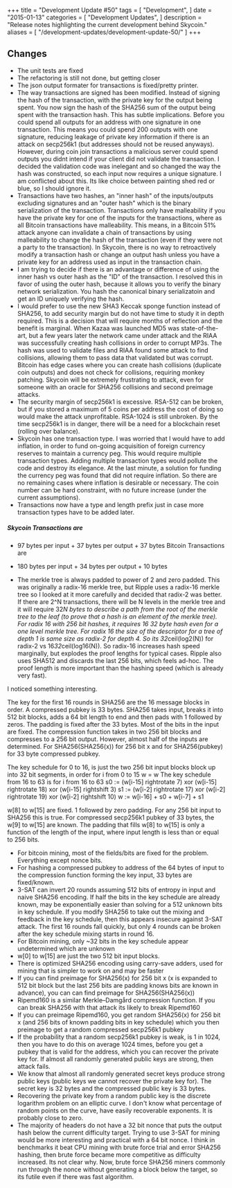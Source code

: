 +++
title = "Development Update #50"
tags = [
    "Development",
]
date = "2015-01-13"
categories = [
    "Development Updates",
]
description = "Release notes highlighting the current development behind Skycoin."
aliases = [
	"/development-updates/development-update-50/"
]
+++

## Changes
- The unit tests are fixed
- The refactoring is still not done, but getting closer
- The json output formater for transactions is fixed/pretty printer.
- The way transactions are signed has been modified. Instead of signing the hash of the transaction, with the private key for the output being spent. You now sign the hash of the SHA256 sum of the output being spent with the transaction hash. This has subtle implications. Before you could spend all outputs for an address with one signature in one transaction. This means you could spend 200 outputs with one signature, reducing leakage of private key information if there is an attack on secp256k1 (but addresses should not be reused anyways). However, during coin join transactions a malicious server could spend outputs you didnt intend if your client did not validate the transaction. I decided the validation code was inelegant and so changed the way the hash was constructed, so each input now requires a unique signature. I am conflicted about this. Its like choice between painting shed red or blue, so I should ignore it.
- Transactions have two hashes, an "inner hash" of the inputs/outputs excluding signatures and an "outer hash" which is the binary serialization of the transaction. Transactions only have malleability if you have the private key for one of the inputs for the transactions, where as all Bitcoin transactions have malleability. This means, in a Bitcoin 51% attack anyone can invalidate a chain of transactions by using malleability to change the hash of the transaction (even if they were not a party to the transaction). In Skycoin, there is no way to retroactively modify a transaction hash or change an output hash unless you have a private key for an address used as input in the transaction chain.
- I am trying to decide if there is an advantage or difference of using the inner hash vs outer hash as the "ID" of the transaction. I resolved this in favor of using the outer hash, because it allows you to verify the binary network serialization. You hash the canonical binary serializatoin and get an ID uniquely verifying the hash.
- I would prefer to use the new SHA3 Keccak sponge function instead of SHA256, to add security margin but do not have time to study it in depth required. This is a decision that will require months of reflection and the benefit is marginal. When Kazaa was launched MD5 was state-of-the-art, but a few years later the network came under attack and the RIAA was successfully creating hash collisions in order to corrupt MP3s. The hash was used to validate files and RIAA found some attack to find collisions, allowing them to pass data that validated but was corrupt. Bitcoin has edge cases where you can create hash collisions (duplicate coin outputs) and does not check for collisions, requiring monkey patching. Skycoin will be extremely frustrating to attack, even for someone with an oracle for SHA256 collisions and second preimage attacks.
- The security margin of secp256k1 is excessive. RSA-512 can be broken, but if you stored a maximum of 5 coins per address the cost of doing so would make the attack unprofitable. RSA-1024 is still unbroken. By the time secp256k1 is in danger, there will be a need for a blockchain reset (rolling over balance).
- Skycoin has one transaction type. I was worried that I would have to add inflation, in order to fund on-going acquisition of foreign currency reserves to maintain a currency peg. This would require multiple transaction types. Adding multiple transaction types would pollute the code and destroy its elegance. At the last minute, a solution for funding the currency peg was found that did not require inflation. So there are no remaining cases where inflation is desirable or necessary. The coin number can be hard constraint, with no future increase (under the current assumptions).
- Transactions now have a type and length prefix just in case more transaction types have to be added later.

##### Skycoin Transactions are
- 97 bytes per input +  37 bytes per output + 37 bytes
Bitcoin Transactions are
- 180 bytes per input + 34 bytes per output + 10 bytes

- The merkle tree is always padded to power of 2 and zero padded.  This was originally a radix-16 merkle tree, but Ripple uses a radix-16 merkle tree so I looked at it more carefully and decided that radix-2 was better. If there are 2^N transactions, there will be N levels in the merkle tree and it will require 32*N bytes to describe a path from the root of the merkle tree to the leaf (to prove that a hash is an element of the merkle tree). For radix 16 with 256 bit hashes, it requires 16 32 byte hash even for a one level merkle tree. For radix 16 the size of the descriptor for a tree of depth 1 is same size as radix-2 for depth 4.  So its 32*ceil(log2(N)) for radix-2 vs 16*32*ceil(log16(N)). So radix-16 increases hash speed marginally, but explodes the proof lengths for typical cases. Ripple also uses SHA512 and discards the last 256 bits, which feels ad-hoc. The proof length is more important than the hashing speed (which is already very fast).

I noticed something interesting.

The key for the first 16 rounds in SHA256 are the 16 message blocks in order. A compressed pubkey is 33 bytes. SHA256 takes input, breaks it into 512 bit blocks, adds a 64 bit length to end and then pads with 1 followed by zeros. The padding is fixed after the 33 bytes. Most of the bits in the input are fixed. The compression function takes in two 256 bit blocks and compresses to a 256 bit output. However, almost half of the inputs are determined. For SHA256(SHA256(x)) for 256 bit x and for SHA256(pubkey) for 33 byte compressed pubkey.

The key schedule for 0 to 16, is just the two 256 bit input blocks block up into 32 bit segments, in order
    for i from 0 to 15
        w = w
The key schedule from 16 to 63 is
    for i from 16 to 63
        s0 := (w[i-15] rightrotate 7) xor (w[i-15] rightrotate 18) xor (w[i-15] rightshift 3)
        s1 := (w[i-2] rightrotate 17) xor (w[i-2] rightrotate 19) xor (w[i-2] rightshift 10)
        w := w[i-16] + s0 + w[i-7] + s1

w[8] to w[15] are fixed. 1 followed by zero padding.  For any 256 bit input to SHA256 this is true. For compressed secp256k1 pubkey of 33 bytes, the w[9] to w[15] are known. The padding that fills w[8] to w[15] is only a function of the length of the input, where input length is less than or equal to 256 bits.
- For bitcoin mining, most of the fields/bits are fixed for the problem. Everything except nonce bits.
- For hashing a compressed pubkey to address of the 64 bytes of input to the compression function forming the key input, 33 bytes are fixed/known.
- 3-SAT can invert 20 rounds assuming 512 bits of entropy in input and naive SHA256 encoding. If half the bits in the key schedule are already known, may be exponentially easier than solving for a 512 unknown bits in key schedule. If you modify SHA256 to take out the mixing and feedback in the key schedule, then this appears insecure against 3-SAT attack. The first 16 rounds fall quickly, but only 4 rounds can be broken after the key schedule mixing starts in round 16.
- For Bitcoin mining, only ~32 bits in the key schedule appear undetermined which are unknown
- w[0] to w[15] are just the two 512 bit input blocks.
- There is optimized SHA256 encoding using carry-save adders, used for mining that is simpler to work on and may be faster
- If you can find preimage for SHA256(x) for 256 bit x (x is expanded to 512 bit block but the last 256 bits are padding knows bits are known in advance), you can can find preimage for SHA256(SHA256(x))
- Ripemd160 is a similar Merkle–Damgård compression function. If you can break SHA256 with that attack its likely to break Ripemd160
- If you can preimage Ripemd160, you get random SHA256(x) for 256 bit x (and 256 bits of known padding bits in key schedule) which you then preimage to get a random compressed secp256k1 pubkey
- If the probability that a random secp256k1 pubkey is weak, is 1 in 1024, then you have to do this on average 1024 times, before you get a pubkey that is valid for the address, which you can recover the private key for. If almost all randomly generated public keys are strong, then attack fails.
- We know that almost all randomly generated secret keys produce strong public keys (public keys we cannot recover the private key for). The secret key is 32 bytes and the compressed public key is 33 bytes.
- Recovering the private key from a random public key is the discrete logarithm problem on an elliptic curve. I don't know what percentage of random points on the curve, have easily recoverable exponents. It is probably close to zero.
- The majority of headers do not have a 32 bit nonce that puts the output hash below the current difficulty target. Trying to use 3-SAT for mining would be more interesting and practical with a 64 bit nonce. I think in benchmarks it beat CPU mining with brute force trial and error SHA256 hashing, then brute force became more competitive as difficulty increased. Its not clear why. Now, brute force SHA256 miners commonly run through the nonce without generating a block below the target, so its futile even if there was fast algorithm.

